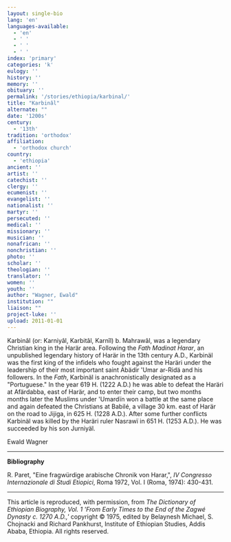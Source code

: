 ```yaml
---
layout: single-bio
lang: 'en'
languages-available:
  - 'en'
  - ' '
  - ' '
  - ' '
index: 'primary'
categories: 'k'
eulogy: ''
history: ''
memory: ''
obituary: ''
permalink: '/stories/ethiopia/karbinal/'
title: "Karbinâl"
alternate: ""
date: '1200s'
century:
  - '13th'
tradition: 'orthodox'
affiliation:
  - 'orthodox church'
country:
  - 'ethiopia'
ancient: ''
artist: ''
catechist: ''
clergy: ''
ecumenist: ''
evangelist: ''
nationalist: ''
martyr: ''
persecuted: ''
medical: ''
missionary: ''
musician: ''
nonafrican: ''
nonchristian: ''
photo: ''
scholar: ''
theologian: ''
translator: ''
women: ''
youth: ''
author: "Wagner, Ewald"
institution: ""
liaison: ""
project-luke: ''
upload: 2011-01-01
---
```




Karbin&acirc;l (or: Karniy&acirc;l, Karbit&acirc;l, Karn&icirc;l) b. Mahraw&acirc;l, was a legendary Christian king in the Harär area. Following the *Fath Madinat Harar*, an unpublished legendary history of Harär in the 13th century A.D., Karbinäl was the first king of the infidels who fought against the Haräri under the leadership of their most important saint Abädir 'Umar ar-Ridä and his followers. In the *Fath*, Karbinäl is anachronistically designated as a "Portuguese." In the year 619 H. (1222 A.D.) he was able to defeat the Haräri at Afärdabba, east of Harär, and to enter their camp, but two months months later the Muslims under 'Umardïn won a battle at the same place and again defeated the Christians at Babilé, a village 30 km. east of Harär on the road to Jijiga, in 625 H. (1228 A.D.).  After some further conflicts Karbinäl was killed by the Haräri ruler Nasrawï in 651 H. (1253 A.D.). He was succeeded by his son Jurniyäl.

Ewald Wagner

---

**Bibliography**

R. Paret, "Eine fragwürdige arabische Chronik von Harar,", *IV Congresso Internazionale di Studi Etiopici*, Roma 1972, Vol. I (Roma, 1974): 430-431.

---

This article is reproduced, with permission, from *The Dictionary of Ethiopian Biography, Vol. 1 'From Early Times to the End of the Zagwé Dynasty c. 1270 A.D.,'* copyright &copy; 1975, edited by Belaynesh Michael, S. Chojnacki and Richard Pankhurst, Institute of Ethiopian Studies, Addis Ababa, Ethiopia.  All rights reserved.